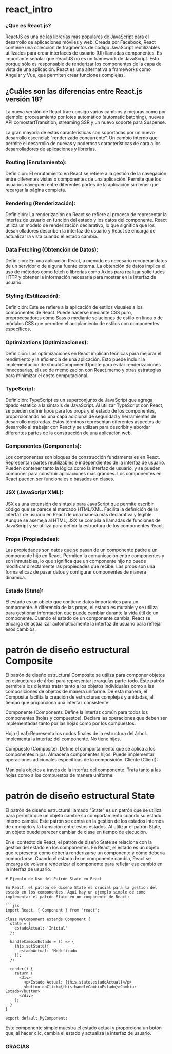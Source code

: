 # react_intro

### ¿Que es React.js?
ReactJS es una de las librerías más populares de JavaScript para el desarrollo de aplicaciones móviles y web. Creada por Facebook, React contiene una colección de fragmentos de código JavaScript reutilizables utilizados para crear interfaces de usuario (UI) llamadas componentes.
Es importante señalar que ReactJS no es un framework de JavaScript. Esto porque sólo es responsable de renderizar los componentes de la capa de vista de una aplicación. React es una alternativa a frameworks como Angular y Vue, que permiten crear funciones complejas.

## ¿Cuáles son las diferencias entre React.js versión 18?
La nueva versión de React trae consigo varios cambios y mejoras como por ejemplo: procesamiento por lotes automático (automatic batching), nuevas API comostartTransition, streaming SSR y un nuevo soporte para Suspense.

La gran mayoría de estas características son soportadas por un nuevo desarrollo escencial: “renderizado concurrente”. Un cambio interno que permite el desarrollo de nuevas y poderosas características de cara a los desarrolladores de aplicaciones y librerías.

### Routing (Enrutamiento):
Definición: El enrutamiento en React se refiere a la gestión de la navegación entre diferentes vistas o componentes de una aplicación. Permite que los usuarios naveguen entre diferentes partes de la aplicación sin tener que recargar la página completa.

### Rendering (Renderización):
Definición: La renderización en React se refiere al proceso de representar la interfaz de usuario en función del estado y los datos del componente. React utiliza un modelo de renderización declarativo, lo que significa que los desarrolladores describen la interfaz de usuario y React se encarga de actualizar la vista cuando el estado cambia.

### Data Fetching (Obtención de Datos):
Definición: En una aplicación React, a menudo es necesario recuperar datos de un servidor o de alguna fuente externa. La obtención de datos implica el uso de métodos como fetch o librerías como Axios para realizar solicitudes HTTP y obtener la información necesaria para mostrar en la interfaz de usuario.

### Styling (Estilización):
Definición: Este se refiere a la aplicación de estilos visuales a los componentes de React. Puede hacerse mediante CSS puro, preprocesadores como Sass o mediante soluciones de estilo en línea o de módulos CSS que permiten el acoplamiento de estilos con componentes específicos.

### Optimizations (Optimizaciones):
Definición: Las optimizaciones en React implican técnicas para mejorar el rendimiento y la eficiencia de una aplicación. Esto puede incluir la implementación de shouldComponentUpdate para evitar renderizaciones innecesarias, el uso de memoización con React.memo y otras estrategias para minimizar el costo computacional.

### TypeScript:
Definición: TypeScript es un superconjunto de JavaScript que agrega tipado estático a la sintaxis de JavaScript. Al utilizar TypeScript con React, se pueden definir tipos para los props y el estado de los componentes, proporcionando así una capa adicional de seguridad y herramientas de desarrollo mejoradas.
Estos términos representan diferentes aspectos de desarrollo al trabajar con React y se utilizan para describir y abordar diferentes partes de la construcción de una aplicación web.

### Componentes (Components):
Los componentes son bloques de construcción fundamentales en React. Representan partes reutilizables e independientes de la interfaz de usuario. Pueden contener tanto la lógica como la interfaz de usuario, y se pueden componer para construir aplicaciones más grandes. Los componentes en React pueden ser funcionales o basados en clases.

### JSX (JavaScript XML):
JSX es una extensión de sintaxis para JavaScript que permite escribir código que se parece al marcado HTML/XML. Facilita la definición de la interfaz de usuario en React de una manera más declarativa y legible. Aunque se asemeja al HTML, JSX se compila a llamadas de funciones de JavaScript y se utiliza para definir la estructura de los componentes React.

### Props (Propiedades):
Las propiedades son datos que se pasan de un componente padre a un componente hijo en React. Permiten la comunicación entre componentes y son inmutables, lo que significa que un componente hijo no puede modificar directamente las propiedades que recibe. Las props son una forma eficaz de pasar datos y configurar componentes de manera dinámica.

### Estado (State):
El estado es un objeto que contiene datos importantes para un componente. A diferencia de las props, el estado es mutable y se utiliza para gestionar información que puede cambiar durante la vida útil de un componente. Cuando el estado de un componente cambia, React se encarga de actualizar automáticamente la interfaz de usuario para reflejar esos cambios.

# patrón de diseño estructural Composite
El patrón de diseño estructural Composite se utiliza para componer objetos en estructuras de árbol para representar jerarquías parte-todo. Este patrón permite a los clientes tratar tanto a los objetos individuales como a las composiciones de objetos de manera uniforme. De esta manera, el Composite facilita la creación de estructuras complejas y anidadas, al tiempo que proporciona una interfaz consistente.

Componente (Component):
Define la interfaz común para todos los componentes (hojas y compuestos).
Declara las operaciones que deben ser implementadas tanto por las hojas como por los compuestos.

Hoja (Leaf):Representa los nodos finales de la estructura del árbol.
Implementa la interfaz del componente.
No tiene hijos.

Compuesto (Composite):
Define el comportamiento que se aplica a los componentes hijos.
Almacena componentes hijos.
Puede implementar operaciones adicionales específicas de la composición.
Cliente (Client):

Manipula objetos a través de la interfaz del componente.
Trata tanto a las hojas como a los compuestos de manera uniforme.

# patrón de diseño estructural State
El patrón de diseño estructural llamado "State" es un patrón que se utiliza para permitir que un objeto cambie su comportamiento cuando su estado interno cambia. Este patrón se centra en la gestión de los estados internos de un objeto y la transición entre estos estados. Al utilizar el patrón State, un objeto puede parecer cambiar de clase en tiempo de ejecución.

En el contexto de React, el patrón de diseño State se relaciona con la gestión del estado en los componentes. En React, el estado es un objeto que representa cómo debería renderizarse un componente y cómo debería comportarse. Cuando el estado de un componente cambia, React se encarga de volver a renderizar el componente para reflejar ese cambio en la interfaz de usuario.
```
# Ejemplo de Uso del Patrón State en React

En React, el patrón de diseño State es crucial para la gestión del estado en los componentes. Aquí hay un ejemplo simple de cómo implementar el patrón State en un componente de React:

```jsx
import React, { Component } from 'react';

class MyComponent extends Component {
  state = {
    estadoActual: 'Inicial'
  };

  handleCambioEstado = () => {
    this.setState({
      estadoActual: 'Modificado'
    });
  };

  render() {
    return (
      <div>
        <p>Estado Actual: {this.state.estadoActual}</p>
        <button onClick={this.handleCambioEstado}>Cambiar Estado</button>
      </div>
    );
  }
}

export default MyComponent;

```
Este componente simple muestra el estado actual y proporciona un botón que, al hacer clic, cambia el estado y actualiza la interfaz de usuario.
### GRACIAS
